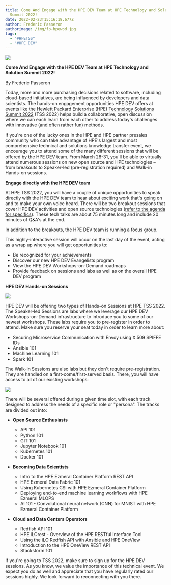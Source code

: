 ```yaml
---
title: Come And Engage with the HPE DEV Team at HPE Technology and Solution
  Summit 2022!
date: 2022-02-23T15:16:18.677Z
author: Frederic Passeron
authorimage: /img/fp-hpewod.jpg
tags:
  - "#HPETSS"
  - "#HPE DEV"
---
```

![](/img/tss-fred-blog-1.png)

**Come And Engage with the HPE DEV Team at HPE Technology and Solution Summit 2022!**

By Frederic Passeron




Today, more and more purchasing decisions related to software, including cloud-based initiatives, are being influenced by developers and data scientists. The hands-on engagement opportunities HPE DEV offers at events like the Hewlett Packard Enterprise (HPE) [Technology Solutions Summit 2022](https://h41382.www4.hpe.com/tss/) (TSS 2022) helps build a collaborative, open discussion where we can each learn from each other to address today&#39;s challenges with innovative (and often rather fun) methods.

If you&#39;re one of the lucky ones in the HPE and HPE partner presales community who can take advantage of HPE&#39;s largest and most comprehensive technical and solutions knowledge transfer event, we encourage you to attend some of the many different sessions that will be offered by the HPE DEV team. From March 28-31, you&#39;ll be able to virtually attend numerous sessions on new open source and HPE technologies – from breakouts to Speaker-led (pre-registration required) and Walk-in Hands-on sessions.



**Engage directly with the HPE DEV team**

At HPE TSS 2022, you will have a couple of unique opportunities to speak directly with the HPE DEV team to hear about exciting work that&#39;s going on and to make your own voice heard. There will be two breakout sessions that cover HPE DEV activities and open source technologies ([refer to the agenda for specifics](https://h41382.www4.hpe.com/tss/application/assets/pdf/TSS22-More_About_Our_Sessions.pdf)). These tech talks are about 75 minutes long and include 20 minutes of Q&A's at the end.

In addition to the breakouts, the HPE DEV team is running a focus group.

This highly-interactive session will occur on the last day of the event, acting as a wrap up where you will get opportunities to:

- Be recognized for your achievements
- Discover our new HPE DEV Evangelists program
- View the HPE DEV Workshops-on-Demand roadmaps
- Provide feedback on sessions and labs as well as on the overall HPE DEV program



**HPE DEV Hands-on Sessions**

![](/img/tss-fred-blog-2.png)

HPE DEV will be offering two types of Hands-on Sessions at HPE TSS 2022. The Speaker-led Sessions are labs where we leverage our HPE DEV Workshops-on-Demand infrastructure to introduce you to some of our newest workshops. These labs require you to pre-register in order to attend. Make sure you reserve your seat today in order to learn more about:

- Securing Microservice Communication with Envoy using X.509 SPIFFE IDs
- Ansible 101
- Machine Learning 101
- Spark 101

The Walk-in Sessions are also labs but they don't require pre-registration. They are handled on a first-come/first-served basis. There, you will have access to all of our existing workshops:



![](/img/tss-fred-blog-3.png)



There will be several offered during a given time slot, with each track designed to address the needs of a specific role or "persona". The tracks are divided out into:



- **Open Source Enthusiasts**
  - API 101
  - Python 101
  - GIT 101
  - Jupyter Notebook 101
  - Kubernetes 101
  - Docker 101


- **Becoming Data Scientists**
  - Intro to the HPE Ezmeral Container Platform REST API
  - HPE Ezmeral Data Fabric 101
  - Using Kubernetes CSI with HPE Ezmeral Container Platform
  - Deploying end-to-end machine learning workflows​ with HPE Ezmeral MLOPS​
  - AI 101 - Convolutional neural network (CNN) for MNIST​ with HPE Ezmeral Container Platform


- **Cloud and Data Centers Operators**
  - Redfish API 101
  - HPE iLOrest - Overview of the HPE RESTful Interface Tool
  - Using the iLO Redfish API with Ansible and HPE OneView
  - Introduction to the HPE OneView REST API
  - Stackstorm 101



If you're going to TSS 2022, make sure to sign up for the HPE DEV sessions. As you know, we value the importance of this technical event. We expect you do as well and appreciate that you have regularly rated our sessions highly. We look forward to reconnecting with you there.

